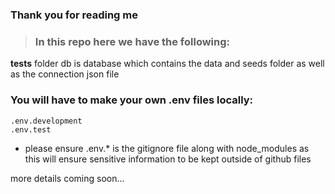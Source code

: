 ### Thank you for reading me

>### In this repo here we have the following:
__tests__ folder
db is database which contains the data and seeds folder as well as the connection json file

### You will have to make your own .env files locally:
    .env.development
    .env.test

* please ensure .env.* is the gitignore file along with node_modules as this will ensure sensitive information to be kept outside of github files


more details coming soon...
